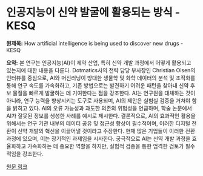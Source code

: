 # 인공지능이 신약 발굴에 활용되는 방식 - KESQ

**원제목:** How artificial intelligence is being used to discover new drugs - KESQ

**요약:** 본 연구는 인공지능(AI)이 제약 산업, 특히 신약 개발 과정에서 어떻게 활용되고 있는지에 대한 내용을 다룬다.  Dotmatics사의 전략 담당 부사장인 Christian Olsen의 인터뷰를 중심으로, AI와 머신러닝이 방대한 생물학 및 화학 데이터의 분석 및 조직화를 통해 연구 속도를 가속화하고, 기존 방법으로는 발견하기 어려운 패턴을 찾아내 신약 후보 물질을 빠르게 발굴하는 데 기여한다는 점을 강조한다.  AI는 연구원을 대체하는 것이 아니라, 연구 능력을 향상시키는 도구로 사용되며, AI의 제안은 실험실 검증을 거쳐야 함을 밝히고 있다.  AI의 오류 가능성과 과도한 의존의 위험성을 언급하며,  학술 논문에서 AI가 잘못된 정보를 생성한 사례를 예시로 제시한다.  결론적으로,  AI의 효과적인 활용을 위해서는 연구 기관 내부의 데이터 공유 및 접근성 향상이 필수적이며, 이러한 디지털 전환이 신약 개발의 혁신을 이끌어낼 것이라고 주장한다.  현재 많은 기업들이 이러한 전환 과정에 있으며,  이는 장기적인 과제임을 시사한다.  궁극적으로 AI는 신약 개발 과정을 효율화하고 가속화하는 데 중요한 역할을 하지만, 실험적 검증을 통한 엄격한 검토가 필수적임을 강조한다.

[원문 링크](https://kesq.com/news/2025/07/24/how-artificial-intelligence-is-being-used-to-discover-new-drugs/)

